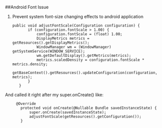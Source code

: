 ##Android Font Issue
1. Prevent system font-size changing effects to android application

       public void adjustFontScale(Configuration configuration) {
              if (configuration.fontScale > 1.00) {
                  configuration.fontScale = (float) 1.00;
                  DisplayMetrics metrics = getResources().getDisplayMetrics();
                  WindowManager wm = (WindowManager) getSystemService(WINDOW_SERVICE);
                  wm.getDefaultDisplay().getMetrics(metrics);
                  metrics.scaledDensity = configuration.fontScale * metrics.density;
                  getBaseContext().getResources().updateConfiguration(configuration, metrics);
              }
          }
    
  And called it right after my super.onCreate() like:
  
         @Override
           protected void onCreate(@Nullable Bundle savedInstanceState) {
               super.onCreate(savedInstanceState);
               adjustFontScale(getResources().getConfiguration());
           }
 
